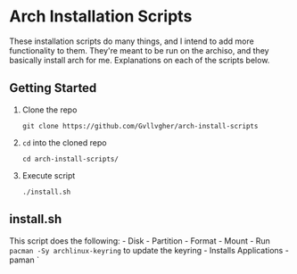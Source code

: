# Arch Installation Scripts
These installation scripts do many things, and I intend to add more functionality to them.
They're meant to be run on the archiso, and they basically install arch for me. Explanations on each of the scripts below.

## Getting Started
1. Clone the repo
   ```
   git clone https://github.com/Gvllvgher/arch-install-scripts
   ```

2. `cd` into the cloned repo
   ```
   cd arch-install-scripts/
   ```

4. Execute script
   ```
   ./install.sh
   ```

## install.sh
This script does the following:
    - Disk
        - Partition
        - Format
        - Mount
    - Run `pacman -Sy archlinux-keyring` to update the keyring
    - Installs Applications
        - paman `

